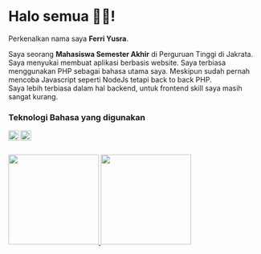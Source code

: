 # Halo semua 👋👋!

Perkenalkan nama saya **Ferri Yusra**.

Saya seorang **Mahasiswa Semester Akhir** di Perguruan Tinggi di Jakrata.  
Saya menyukai membuat aplikasi berbasis website. Saya terbiasa menggunakan PHP sebagai bahasa utama saya. Meskipun sudah pernah mencoba Javascript seperti NodeJs tetapi back to back PHP.  
Saya lebih terbiasa dalam hal backend, untuk frontend skill saya masih sangat kurang.  

### Teknologi Bahasa yang digunakan
<a href="#"><img align="left" alt="php" title="php" width="21px" src="https://upload.wikimedia.org/wikipedia/commons/thumb/2/27/PHP-logo.svg/640px-PHP-logo.svg.png"/></a>
<a href="#"><img align="left" alt="laravel" title="laravel" width="21px" src="https://upload.wikimedia.org/wikipedia/commons/thumb/9/9a/Laravel.svg/640px-Laravel.svg.png"/></a>
  <br>
  <br>

<p align="left">
  <a href="https://github.com/ferriyusra">
  <img height="180em" src="https://github-readme-stats-eight-theta.vercel.app/api?username=ferriyusra&show_icons=true&theme=algolia&include_all_commits=true&count_private=true"/>
  <img height="180em" src="https://github-readme-stats-eight-theta.vercel.app/api/top-langs/?username=ferriyusra&layout=compact&langs_count=8&theme=algolia"/>
  </a>
</p>


<!--
**ferriyusra/ferriyusra** is a ✨ _special_ ✨ repository because its `README.md` (this file) appears on your GitHub profile.

Here are some ideas to get you started:

- 🔭 I’m currently working on ...
- 🌱 I’m currently learning ...
- 👯 I’m looking to collaborate on ...
- 🤔 I’m looking for help with ...
- 💬 Ask me about ...
- 📫 How to reach me: ...
- 😄 Pronouns: ...
- ⚡ Fun fact: ...
-->
